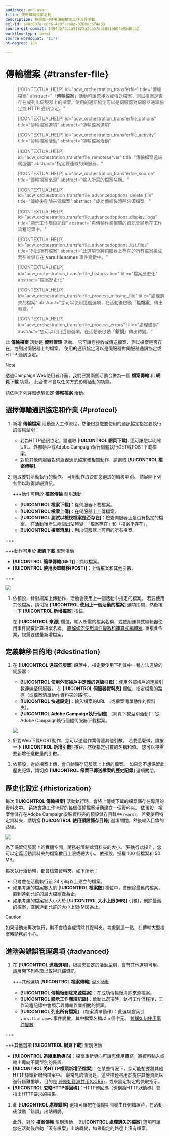 ```yaml
---
audience: end-user
title: 使用傳輸檔案活動
description: 瞭解如何使用傳輸檔案工作流程活動
exl-id: a40c007e-c0c6-4e0f-aa0d-0260ecb74a03
source-git-commit: 1494db73b1a91825a2ca57ea1881eb04e95d8da2
workflow-type: tm+mt
source-wordcount: '1177'
ht-degree: 18%

---
```


# 傳輸檔案 {#transfer-file}

>[!CONTEXTUALHELP]
>id="acw_orchestration_transferfile"
>title="傳輸檔案"
>abstract="「**傳輸檔案**」活動可讓您接收或傳送檔案、測試檔案是否存在或列出伺服器上的檔案。使用的通訊協定可以是伺服器對伺服器通訊協定或 HTTP 通訊協定。"

>[!CONTEXTUALHELP]
>id="acw_orchestration_transferfile_options"
>title="傳輸檔案選項"
>abstract="傳輸檔案選項"

>[!CONTEXTUALHELP]
>id="acw_orchestration_transferfile_activity"
>title="傳輸檔案活動"
>abstract="傳輸檔案活動"

>[!CONTEXTUALHELP]
>id="acw_orchestration_transferfile_remoteserver"
>title="傳輸檔案遠端伺服器"
>abstract="指定要連線的伺服器。"

>[!CONTEXTUALHELP]
>id="acw_orchestration_transferfile_source"
>title="傳輸檔案來源"
>abstract="輸入所需的檔案名稱。"

>[!CONTEXTUALHELP]
>id="acw_orchestration_transferfile_advancedoptions_delete_file"
>title="傳輸後刪除來源檔案"
>abstract="成功傳輸後清除來源檔案。"

>[!CONTEXTUALHELP]
>id="acw_orchestration_transferfile_advancedoptions_display_logs"
>title="顯示工作階段記錄"
>abstract="與傳輸作業相關的資訊會顯示在工作流程記錄中。"

>[!CONTEXTUALHELP]
>id="acw_orchestration_transferfile_advancedoptions_list_files"
>title="列出所有檔案"
>abstract="此選項會將伺服器上存在的所有檔案編成索引並儲存在 **vars.filenames** 事件變數中。"

>[!CONTEXTUALHELP]
>id="acw_orchestration_transferfile_historization"
>title="檔案歷史化"
>abstract="檔案歷史化"

>[!CONTEXTUALHELP]
>id="acw_orchestration_transferfile_process_missing_file"
>title="處理遺失的檔案"
>abstract="您可以使用這個選項，在活動後啟動「**無檔案**」傳出轉變。"

>[!CONTEXTUALHELP]
>id="acw_orchestration_transferfile_process_errors"
>title="處理錯誤"
>abstract="您可以利用這個選項，在活動後啟動「**錯誤**」傳出轉變。"

此 **傳輸檔案** 活動是 **資料管理** 活動。 它可讓您接收或傳送檔案、測試檔案是否存在，或列出伺服器上的檔案。 使用的通訊協定可以是伺服器對伺服器通訊協定或 HTTP 通訊協定。

>[!NOTE]
>
>透過Campaign Web使用者介面，我們已將兩個活動合併為一個 **檔案傳輸** 和 **網頁下載** 功能。 此合併不會以任何方式影響活動的功能。

請依照下列詳細步驟設定 **傳輸檔案** 活動。

## 選擇傳輸通訊協定和作業 {#protocol}

1. 新增 **傳輸檔案** 活動進入工作流程，然後根據您要使用的通訊協定指定要執行的傳輸型別：

   * 若為HTTP通訊協定，請選取 **[!UICONTROL 網頁下載]**. 這可讓您以明確URL、外部帳戶或Adobe Campaign執行個體執行GET或POST下載檔案。
   * 對於其他伺服器對伺服器通訊協定和相關動作，請選取 **[!UICONTROL 檔案傳輸]**.

1. 選取要對活動執行的動作。 可用動作取決於您選取的轉移型別。 請展開下列各節以取得詳細資訊。

   +++動作可用於 **檔案傳輸** 型別活動

   * **[!UICONTROL 檔案下載]**：從伺服器下載檔案。
   * **[!UICONTROL 檔案上傳]**：在伺服器上上傳檔案。
   * **[!UICONTROL 測試以檢視檔案是否存在]**：檢查伺服器上是否有指定的檔案。 在活動後產生兩個出站轉變：「檔案存在」和「檔案不存在」。
   * **[!UICONTROL 檔案清單]**：列出伺服器上可用的所有檔案。

+++

   +++動作可用於 **網頁下載** 型別活動

   * **[!UICONTROL 簡單傳輸(GET)]**：擷取檔案。
   * **[!UICONTROL 使用表單轉移(POST)]**：上傳檔案和其他引數。

+++

   ![](../assets/workflow-transfer-file-action.png)

1. 依預設，針對檔案上傳動作，活動會使用上一個活動中指定的檔案。 若要使用其他檔案，請切換 **[!UICONTROL 使用上一個活動的檔案]** 選項關閉，然後按一下 **[!UICONTROL 新增檔案]** 按鈕。

   在 **[!UICONTROL 來源]** 欄位，輸入所需的檔案名稱，或使用運算式編輯器使用事件變數計算檔案名稱。 [瞭解如何使用事件變數和運算式編輯器](../event-variables.md). 重複此作業，視需要儘量新增檔案。

## 定義轉移目的地 {#destination}

1. 在 **[!UICONTROL 遠端伺服器]** 段落中，指定要使用下列其中一種方法連線的伺服器：

   * **[!UICONTROL 使用外部帳戶中定義的連線引數]**：使用外部帳戶的連線引數連線至伺服器。 在 **[!UICONTROL 伺服器資料夾]** 欄位，指定檔案的路徑（或檔案清單動作資料夾的路徑）。
   * **[!UICONTROL 快速設定]**：輸入檔案的URL （或檔案清單動作的資料夾）。
   * **[!UICONTROL Adobe Campaign執行個體]** （網頁下載型別活動）：從Adobe Campaign執行個體伺服器下載檔案。

   ![](../assets/workflow-transfer-file-server.png)

1. 針對Web下載POST動作，您可以透過作業傳遞其他引數。 若要這麼做，請按一下 **[!UICONTROL 新增引數]** 按鈕，然後指定引數的名稱和值。 您可以視需要新增任意數量的引數。

1. 依預設，對於檔案上傳，會自動儲存伺服器上上傳的檔案。 如果您不想保留此歷史記錄，請切換 **[!UICONTROL 保留已傳送檔案的歷史記錄]** 選項關閉。

## 歷史化設定 {#historization}

每次 **[!UICONTROL 傳輸檔案]** 活動執行時，會將上傳或下載的檔案儲存在專用的資料夾中。 系統會為工作流程的每個傳輸檔案活動建立一個資料夾。 依預設，檔案會儲存在Adobe Campaign安裝資料夾的預設儲存目錄中(`/vars`)。 若要使用特定資料夾，請切換 **[!UICONTROL 使用預設儲存目錄]** 選項關閉，然後輸入目錄的路徑。

![](../assets/workflow-transfer-file-historization.png)

為了保留伺服器上的實體空間，請務必限制此資料夾的大小。 要執行此操作，您可以定義活動資料夾的檔案數目上限或總大小。 依預設，授權 100 個檔案和 50 MB。

每次執行活動時，都會檢查資料夾，如下所示：

* 只考慮在活動執行前 24 小時以上建立的檔案。
* 如果考慮的檔案數大於 **[!UICONTROL 檔案數]** 欄位中，會刪除最舊的檔案，直到達到允許的最大檔案數為止。
* 如果考慮的檔案總大小大於 **[!UICONTROL 大小上限(MB)]** 引數)，刪除最舊的檔案，直到達到允許的大小上限(MB)為止。

>[!CAUTION]
>
>如果活動未再次執行，則不會檢查或清除其資料夾。考慮到這一點，在傳輸大型檔案時請務必小心。

## 進階與錯誤管理選項 {#advanced}

1. 在 **[!UICONTROL 進階選項]**，根據您設定的活動型別，會有其他選項可用。 請展開下列各節以取得詳細資訊。

   +++其他選項 **[!UICONTROL 檔案傳輸]** 型別活動

   * **[!UICONTROL 傳輸後刪除來源檔案]**：在成功傳輸後清除來源檔案。
   * **[!UICONTROL 顯示工作階段記錄]**：啟動此選項時，執行工作流程後，工作流程記錄中會顯示與傳輸作業相關的資訊。
   * **[!UICONTROL 列出所有檔案]** （檔案清單動作）：此選項會索引 `vars.filenames` 事件變數，其中檔案名稱以 `n` 個字元。 [瞭解如何使用事件變數](../event-variables.md)

+++

   +++其他選項 **[!UICONTROL 網頁下載]** 型別活動

   * **[!UICONTROL 追隨重新導向]**：檔案重新導向可讓您使用覆寫，將資料輸入或輸出導向不同型別的裝置。
   * **[!UICONTROL 將HTTP標頭新增至檔案]**：在某些情況下，您可能想要將其他HTTP標頭新增到檔案中。 最常見的情況是，這些標題將用於提供其他資訊以進行疑難排解，目的是 [跨原始資源共用(CORS)](https://developer.mozilla.org/docs/Web/HTTP/CORS)，或來設定特定的快取指示。
   * **[!UICONTROL 忽略HTTP傳回碼]**：HTTP傳回碼（也稱為HTTP狀態碼）會指出HTTP要求的結果。

1. 此 **[!UICONTROL 處理錯誤]** 選項可讓您在傳輸期間發生任何錯誤時，在活動後啟動「錯誤」出站轉變。

   此外，對於 **檔案傳輸** 型別活動， **[!UICONTROL 處理遺失的檔案]** 選項可讓您在活動後啟動「沒有檔案」出站轉變，如果指定的路徑上沒有檔案。
